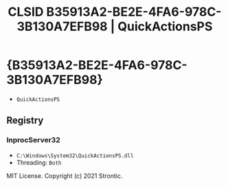 ﻿---
title: "CLSID B35913A2-BE2E-4FA6-978C-3B130A7EFB98 | QuickActionsPS"
excerpt: What is COM-Object CLSID B35913A2-BE2E-4FA6-978C-3B130A7EFB98?
---

# {B35913A2-BE2E-4FA6-978C-3B130A7EFB98}

* `QuickActionsPS`

## Registry


### InprocServer32

* `C:\Windows\System32\QuickActionsPS.dll`
* Threading: `Both`

MIT License. Copyright (c) 2021 Strontic.


